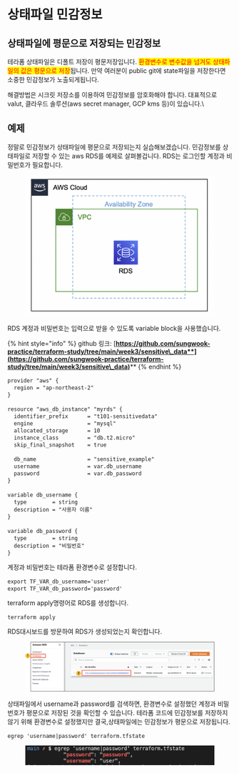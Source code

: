# 상태파일 민감정보

## 상태파일에 평문으로 저장되는 민감정보

테라폼 상태파일은 디폴트 저장이 평문저장입니다. <mark style="color:red;">환경변수로 변수값을 넘겨도 상태파일의 값은 평문으로 저장</mark>됩니다. 만약 여러분이 public git에 state파일을 저장한다면 소중한 민감정보가 노출되게됩니다.



해결방법은 시크릿 저장소를 이용하여 민감정보를 암호화해야 합니다. 대표적으로 valut, 클라우드 솔루션(aws secret manager, GCP kms 등)이 있습니다.\\



## 예제

정말로 민감정보가 상태파일에 평문으로 저장되는지 실습해보겠습니다. 민감정보를 상태파일로 저장할 수 있는 aws RDS를 예제로 살펴볼겁니다. RDS는 로그인할 계정과 비밀번호가 필요합니다.

<figure><img src="../../.gitbook/assets/image (1).png" alt=""><figcaption></figcaption></figure>



RDS 계정과 비밀번호는 입력으로 받을 수 있도록 variable block을 사용했습니다.

{% hint style="info" %}
github 링크: [**https://github.com/sungwook-practice/terraform-study/tree/main/week3/sensitive\_data**](https://github.com/sungwook-practice/terraform-study/tree/main/week3/sensitive\_data)****
{% endhint %}

```hcl
provider "aws" {
  region = "ap-northeast-2"
}

resource "aws_db_instance" "myrds" {
  identifier_prefix      = "t101-sensitivedata"
  engine                 = "mysql"
  allocated_storage      = 10
  instance_class         = "db.t2.micro"
  skip_final_snapshot    = true

  db_name                = "sensitive_example"
  username               = var.db_username
  password               = var.db_password
}

variable db_username {
  type        = string
  description = "사용자 이름"
}

variable db_password {
  type        = string
  description = "비밀번호"
}
```



계정과 비밀번호는 테라폼 환경변수로 설정합니다.

```shell
export TF_VAR_db_username='user'
export TF_VAR_db_password='password'
```



terraform apply명령어로 RDS를 생성합니다.

```shell
terraform apply
```



RDS대시보드를 방문하여 RDS가 생성되었는지 확인합니다.

<figure><img src="../../.gitbook/assets/image (4).png" alt=""><figcaption></figcaption></figure>



상태파일에서 username과 password를 검색하면, 환경변수로 설정했던 계정과 비밀번호가 평문으로 저장된 것을 확인할 수 있습니다. 테라폼 코드에 민감정보를 저장하지 않기 위해 환경변수로 설정했지만 결국,상태파일에는 민감정보가 평문으로 저장됩니다.

```shell
egrep 'username|password' terraform.tfstate
```

<figure><img src="../../.gitbook/assets/image (13).png" alt=""><figcaption></figcaption></figure>
